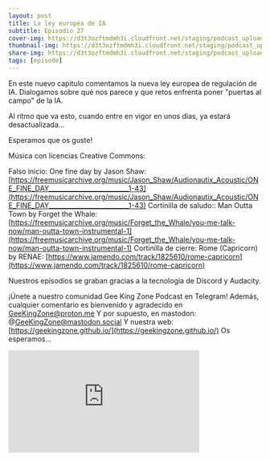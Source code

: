 ```yaml
---
layout: post
title: La ley europea de IA
subtitle: Episodio 27
cover-img: https://d3t3ozftmdmh3i.cloudfront.net/staging/podcast_uploaded_episode/14743809/14743809-1702240940074-411081ede5013.jpg
thumbnail-img: https://d3t3ozftmdmh3i.cloudfront.net/staging/podcast_uploaded_episode/14743809/14743809-1702240940074-411081ede5013.jpg
share-img: https://d3t3ozftmdmh3i.cloudfront.net/staging/podcast_uploaded_episode/14743809/14743809-1702240940074-411081ede5013.jpg
tags: [episode]
---
```


En este nuevo capitulo comentamos la nueva ley europea de regulación de IA. Dialogamos sobre qué nos parece y que retos enfrenta poner "puertas al campo" de la IA.

Al ritmo que va esto, cuando entre en vigor en unos días, ya estará desactualizada...

Esperamos que os guste!

Música con licencias Creative Commons:

Falso inicio: One fine day by Jason Shaw: [https://freemusicarchive.org/music/Jason_Shaw/Audionautix_Acoustic/ONE_FINE_DAY_________________________1-43](https://freemusicarchive.org/music/Jason_Shaw/Audionautix_Acoustic/ONE_FINE_DAY_________________________1-43)
Cortinilla de saludo:: Man Outta Town by Forget the Whale: [https://freemusicarchive.org/music/Forget_the_Whale/you-me-talk-now/man-outta-town-instrumental-1](https://freemusicarchive.org/music/Forget_the_Whale/you-me-talk-now/man-outta-town-instrumental-1)
Cortinilla de cierre: Rome (Capricorn) by RENAE: [https://www.jamendo.com/track/1825610/rome-capricorn](https://www.jamendo.com/track/1825610/rome-capricorn)

Nuestros episodios se graban gracias a la tecnología de Discord y Audacity.

¡Únete a nuestro comunidad Gee King Zone Podcast en Telegram! Además, cualquier comentario es bienvenido y agradecido en GeeKingZone@proton.me
Y por supuesto, en mastodon: @GeeKingZone@mastodon.social 
Y nuestra web: [https://geekingzone.github.io/](https://geekingzone.github.io/)
Os esperamos...
<iframe src='https://podcasters.spotify.com/pod/show/geekingzone/embed/episodes/La-ley-europea-de-IA-e2d2s6h' height='204px' width='380px' frameborder='0' scrolling='no'></iframe>